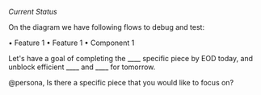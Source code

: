 *Current Status*

On the diagram we have following flows to debug and test:

• Feature 1
• Feature 1
• Component 1

Let's have a goal of completing the ____ specific piece by EOD today, and unblock efficient ____ and ____ for tomorrow.

@persona, Is there a specific piece that you would like to focus on?
